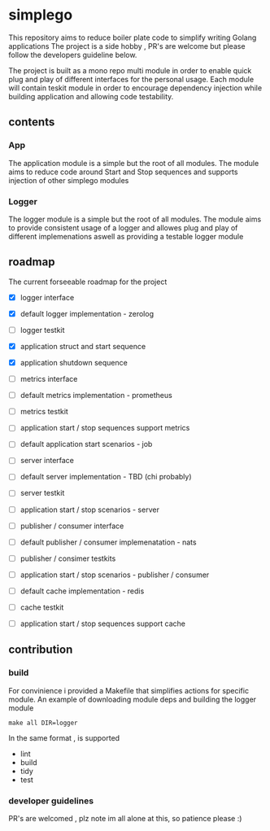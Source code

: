 # simplego

This repository aims to reduce boiler plate code to simplify writing 
Golang applications
The project is a side hobby , PR's are welcome but please follow the developers guideline below.

The project is built as a mono repo multi module in order to enable quick plug and play of different interfaces for the personal usage.
Each module will contain teskit module in order to encourage dependency injection while building application and allowing code testability.

## contents
### App
The application module is a simple but the root of all modules.
The module aims to reduce code around Start and Stop sequences and supports injection
of other simplego modules

### Logger
The logger module is a simple but the root of all modules.
The module aims to provide consistent usage of a logger and allowes plug and play of different implemenations
aswell as providing a testable logger module


## roadmap
The current forseeable roadmap for the project 
- [x] logger interface
- [x] default logger implementation - zerolog
- [ ] logger testkit
- [x] application struct and start sequence
- [x] application shutdown sequence
- [ ] metrics interface
- [ ] default metrics implementation - prometheus
- [ ] metrics testkit
- [ ] application start / stop sequences support metrics
- [ ] default application start scenarios - job
- [ ] server interface
- [ ] default server implementation - TBD (chi probably)
- [ ] server testkit
- [ ] application start / stop scenarios - server
- [ ] publisher / consumer interface
- [ ] default publisher / consumer implemenatation - nats
- [ ] publisher / consimer testkits
- [ ] application start / stop scenarios - publisher / consumer
- [ ] default cache implementation - redis
- [ ] cache testkit
- [ ] application start / stop sequences support cache


## contribution

### build
For convinience i provided a Makefile that simplifies actions for specific module.
An example of downloading module deps and building the logger module
```
make all DIR=logger
```

In the same format , is supported 
- lint
- build
- tidy
- test

### developer guidelines
PR's are welcomed , plz note im all alone at this, so patience please :)